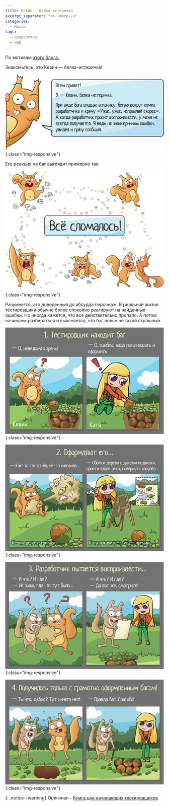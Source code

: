 ```yaml
---
title: Кевин — белка-истеричка
excerpt_separator: "<!--more-->"
categories:
  - Мысли
tags:
  - разработка
  - web
---
```


По мотивам [этого блога.](http://okiseleva.blogspot.com/2018/10/blog-post_22.html)

Знакомьтесь, это Кевин — белка-истеричка!

![1](https://github.com/dgorpinchuk/blog/raw/master/assets/images/testing/1.png){:class="img-responsive"}

Его реакция на баг выглядит примерно так:

![2](https://github.com/dgorpinchuk/blog/raw/master/assets/images/testing/2.png){:class="img-responsive"}

Разумеется, это доведенный до абсурда персонаж. В реальной жизни тестировщики обычно более спокойно реагируют на найденные ошибки. Но иногда кажется, что все действительно пропало. А потом начинаем разбираться и выясняется, что баг вовсе не такой страшный.

![3](https://github.com/dgorpinchuk/blog/raw/master/assets/images/testing/3.png){:class="img-responsive"}

![4](https://github.com/dgorpinchuk/blog/raw/master/assets/images/testing/4.png){:class="img-responsive"}

![5](https://github.com/dgorpinchuk/blog/raw/master/assets/images/testing/5.png){:class="img-responsive"}

![6](https://github.com/dgorpinchuk/blog/raw/master/assets/images/testing/6.png){:class="img-responsive"}

{: .notice--warning}
Оригинал - [Книга для начинающих тестировщиков](http://testbase.ru/book-beginner)